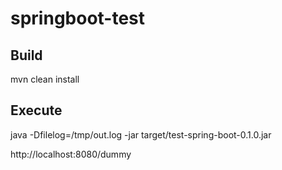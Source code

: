 # springboot-test

## Build
mvn clean install

## Execute

java -Dfilelog=/tmp/out.log -jar target/test-spring-boot-0.1.0.jar

http://localhost:8080/dummy